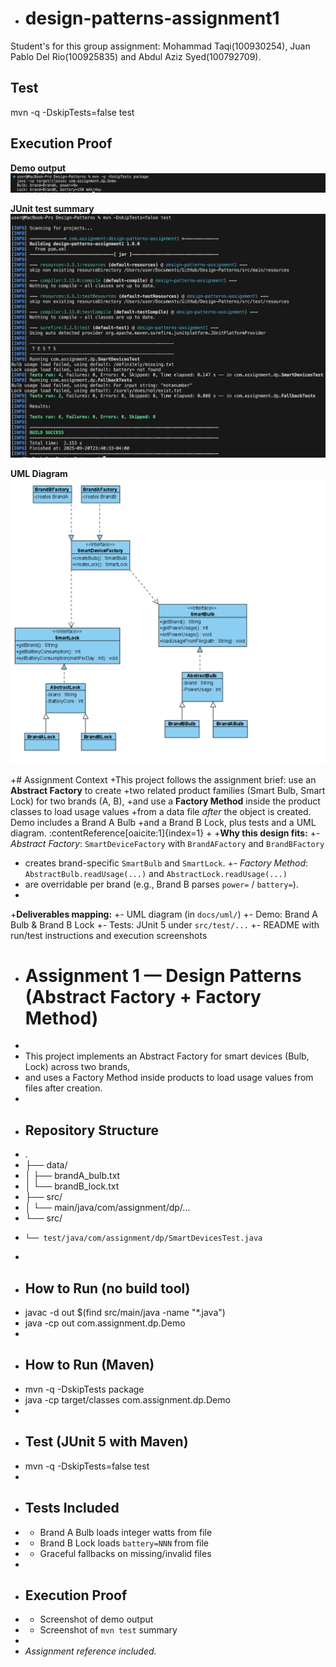 - # design-patterns-assignment1


Student's for this group assignment: Mohammad Taqi(100930254), Juan Pablo Del Rio(100925835) and Abdul Aziz Syed(100792709).


 ## Test
 mvn -q -DskipTests=false test

## Execution Proof

**Demo output**
![Demo Output](docs/screenshots/demo.png)

**JUnit test summary**
![Maven Test Summary](docs/screenshots/JUnit_test.png)

**UML Diagram**
![UML](docs/uml/smart_devices.png)

+# Assignment Context
+This project follows the assignment brief: use an **Abstract Factory** to create
+two related product families (Smart Bulb, Smart Lock) for two brands (A, B),
+and use a **Factory Method** inside the product classes to load usage values
+from a data file *after* the object is created. Demo includes a Brand A Bulb
+and a Brand B Lock, plus tests and a UML diagram. :contentReference[oaicite:1]{index=1}
+
+**Why this design fits:**
+- *Abstract Factory*: `SmartDeviceFactory` with `BrandAFactory` and `BrandBFactory`
+  creates brand-specific `SmartBulb` and `SmartLock`.
+- *Factory Method*: `AbstractBulb.readUsage(...)` and `AbstractLock.readUsage(...)`
+  are overridable per brand (e.g., Brand B parses `power=` / `battery=`).
+
+**Deliverables mapping:**
+- UML diagram (in `docs/uml/`)
+- Demo: Brand A Bulb & Brand B Lock
+- Tests: JUnit 5 under `src/test/...`
+- README with run/test instructions and execution screenshots

+ # Assignment 1 — Design Patterns (Abstract Factory + Factory Method)
+ 
+ This project implements an Abstract Factory for smart devices (Bulb, Lock) across two brands,
+ and uses a Factory Method inside products to load usage values from files after creation.
+ 
+ ## Repository Structure
+ .
+ ├── data/
+ │   ├── brandA_bulb.txt
+ │   └── brandB_lock.txt
+ ├── src/
+ │   └── main/java/com/assignment/dp/...
+ └── src/
+     └── test/java/com/assignment/dp/SmartDevicesTest.java
+ 
+ ## How to Run (no build tool)
+ javac -d out $(find src/main/java -name "*.java")
+ java -cp out com.assignment.dp.Demo
+ 
+ ## How to Run (Maven)
+ mvn -q -DskipTests package
+ java -cp target/classes com.assignment.dp.Demo
+ 
+ ## Test (JUnit 5 with Maven)
+ mvn -q -DskipTests=false test
+ 
+ ## Tests Included
+ - Brand A Bulb loads integer watts from file
+ - Brand B Lock loads `battery=NNN` from file
+ - Graceful fallbacks on missing/invalid files
+ 
+ ## Execution Proof
+ - Screenshot of demo output
+ - Screenshot of `mvn test` summary
+ 
+ _Assignment reference included._ 

